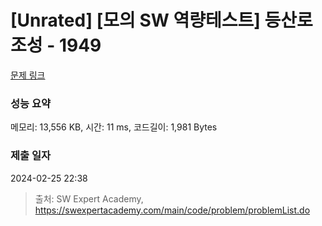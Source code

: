 # [Unrated] [모의 SW 역량테스트] 등산로 조성 - 1949 

[문제 링크](https://swexpertacademy.com/main/code/problem/problemDetail.do?contestProbId=AV5PoOKKAPIDFAUq) 

### 성능 요약

메모리: 13,556 KB, 시간: 11 ms, 코드길이: 1,981 Bytes

### 제출 일자

2024-02-25 22:38



> 출처: SW Expert Academy, https://swexpertacademy.com/main/code/problem/problemList.do